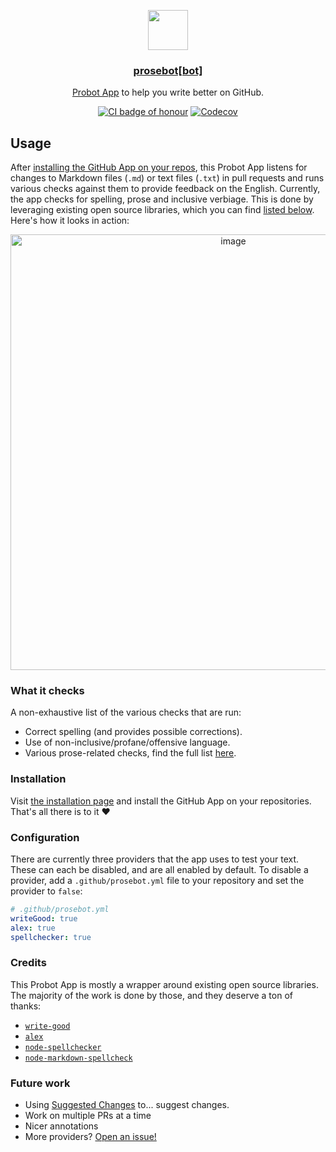 <p align="center">
  <img src="https://avatars2.githubusercontent.com/in/19534?s=128&v=4" width="64">
</p>
<h3 align="center"><a href="https://github.com/apps/prosebot">prosebot[bot]</a></h3>
<p align="center"><a href="https://probot.github.io">Probot App</a> to help you write better on GitHub.<p>
<p align="center"><a href="https://github.com/prosebot/prosebot/actions?query=workflow%3ACI"><img src="https://github.com/prosebot/prosebot/workflows/CI/badge.svg" alt="CI badge of honour" /></a> <a href="https://codecov.io/gh/prosebot/prosebot/"><img src="https://badgen.net/codecov/c/github/prosebot/prosebot" alt="Codecov"></a></p>

## Usage

After [installing the GitHub App on your repos](https://github.com/apps/prosebot), this Probot App listens for changes to Markdown files (`.md`) or text files (`.txt`) in pull requests and runs various checks against them to provide feedback on the English. Currently, the app checks for spelling, prose and inclusive verbiage. This is done by leveraging existing open source libraries, which you can find [listed below](#credits). Here's how it looks in action:

<p align="center">
  <img width="697" alt="image" src="https://user-images.githubusercontent.com/10660468/47381659-87844600-d6ce-11e8-8dc1-add68671dc85.png">
</p>

### What it checks

A non-exhaustive list of the various checks that are run:

- Correct spelling (and provides possible corrections).
- Use of non-inclusive/profane/offensive language.
- Various prose-related checks, find the full list [here](https://github.com/btford/write-good#checks).

### Installation

Visit [the installation page](https://github.com/apps/prosebot) and install the GitHub App on your repositories. That's all there is to it ❤️

### Configuration

There are currently three providers that the app uses to test your text. These can each be disabled, and are all enabled by default. To disable a provider, add a `.github/prosebot.yml` file to your repository and set the provider to `false`:

```yaml
# .github/prosebot.yml
writeGood: true
alex: true
spellchecker: true
```

### Credits

This Probot App is mostly a wrapper around existing open source libraries. The majority of the work is done by those, and they deserve a ton of thanks:

- [`write-good`](https://github.com/btford/write-good)
- [`alex`](https://github.com/get-alex/alex)
- [`node-spellchecker`](https://github.com/atom/node-spellchecker)
- [`node-markdown-spellcheck`](https://github.com/lukeapage/node-markdown-spellcheck)

### Future work

- Using [Suggested Changes](https://blog.github.com/changelog/2018-10-16-suggested-changes/) to... suggest changes.
- Work on multiple PRs at a time
- Nicer annotations
- More providers? [Open an issue!](https://github.com/JasonEtco/prosebot/issues/new)
